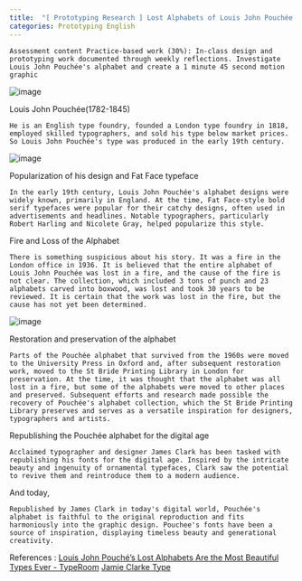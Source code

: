 ```yaml
---
title:  "[ Prototyping Research ] Lost Alphabets of Louis John Pouchée #1"
categories: Prototyping English
---
```


`Assessment content Practice-based work (30%): In-class design and prototyping work documented through weekly reflections. Investigate Louis John Pouchée's alphabet and create a 1 minute 45 second motion graphic`

![image](https://photos1.blogger.com/blogger/888/2073/1600/RdR%2014e%20punches%20sh.0.jpg)

Louis John Pouchée(1782-1845)

`He is an English type foundry, founded a London type foundry in 1818, employed skilled typographers, and sold his type below market prices. So Louis John Pouchée's type was produced in the early 19th century.`

![image](https://upload.wikimedia.org/wikipedia/commons/thumb/d/d8/Elephant_sample.png/1200px-Elephant_sample.png)
   

Popularization of his design and Fat Face typeface 

`In the early 19th century, Louis John Pouchée's alphabet designs were widely known, primarily in England. At the time, Fat Face-style bold serif typefaces were popular for their catchy designs, often used in advertisements and headlines. Notable typographers, particularly Robert Harling and Nicolete Gray, helped popularize this style.`
   
   

Fire and Loss of the Alphabet 

`There is something suspicious about his story. It was a fire in the London office in 1936. It is believed that the entire alphabet of Louis John Pouchée was lost in a fire, and the cause of the fire is not clear. The collection, which included 3 tons of punch and 23 alphabets carved into boxwood, was lost and took 30 years to be reviewed. It is certain that the work was lost in the fire, but the cause has not yet been determined.`

![image](https://www.typeroom.eu/assets/original/photographs/article/835/201504/photo.jpg)

Restoration and preservation of the alphabet

`Parts of the Pouchée alphabet that survived from the 1960s were moved to the University Press in Oxford and, after subsequent restoration work, moved to the St Bride Printing Library in London for preservation. At the time, it was thought that the alphabet was all lost in a fire, but some of the alphabets were moved to other places and preserved. Subsequent efforts and research made possible the recovery of Pouchée's alphabet collection, which the St Bride Printing Library preserves and serves as a versatile inspiration for designers, typographers and artists.`

   

Republishing the Pouchée alphabet for the digital age 

`Acclaimed typographer and designer James Clark has been tasked with republishing his fonts for the digital age. Inspired by the intricate beauty and ingenuity of ornamental typefaces, Clark saw the potential to revive them and reintroduce them to a modern audience.`

   

And today, 

`Republished by James Clark in today's digital world, Pouchée's alphabet is faithful to the original reproduction and fits harmoniously into the graphic design. Pouchee's fonts have been a source of inspiration, displaying timeless beauty and generational creativity.`



References :
[Louis John Pouché’s Lost Alphabets Are the Most Beautiful Types Ever -  TypeRoom](https://www.typeroom.eu/article/louis-john-pouch-e-s-lost-alphabets-are-most-beautiful-types-ever)
[Jamie Clarke Type](https://jamieclarketype.com/)
